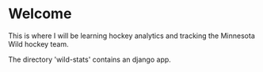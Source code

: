 # Welcome

This is where I will be learning hockey analytics and tracking the Minnesota Wild hockey team.

The directory 'wild-stats' contains an django app.
